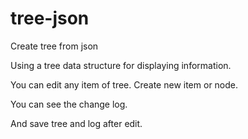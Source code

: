 # tree-json

Create tree from json


Using a tree data structure for displaying information.

You can edit any item of tree.
Create new item or node.

You can see the change log.

And save tree and log after edit.
